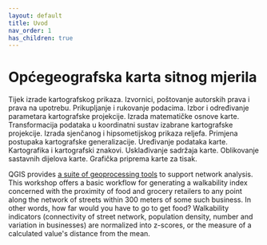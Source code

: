 ```yaml
---
layout: default
title: Uvod
nav_order: 1
has_children: true
---
```

# Općegeografska karta sitnog mjerila 

Tijek izrade kartografskog prikaza. Izvornici, poštovanje autorskih prava i prava na upotrebu. Prikupljanje i rukovanje podacima. Izbor i određivanje parametara kartografske projekcije. Izrada matematičke osnove karte. Transformacija podataka u koordinatni sustav izabrane kartografske projekcije. Izrada sjenčanog i hipsometijskog prikaza reljefa. Primjena postupaka kartografske generalizacije. Uređivanje podataka karte. Kartografika i kartografski znakovi. Usklađivanje sadržaja karte. Oblikovanje sastavnih dijelova karte. Grafička priprema karte za tisak. 
    
QGIS provides [a suite of geoprocessing tools](https://docs.qgis.org/3.28/en/docs/training_manual/vector_analysis/network_analysis.html) to support network analysis. This workshop offers a basic workflow for generating a walkability index concerned with the proximity of food and grocery retailers to any point along the network of streets within 300 meters of some such business. In other words, how far would you have to go to get food? Walkability indicators (connectivity of street network, population density, number and variation in businesses) are normalized into z-scores, or the measure of a calculated value's distance from the mean.     
